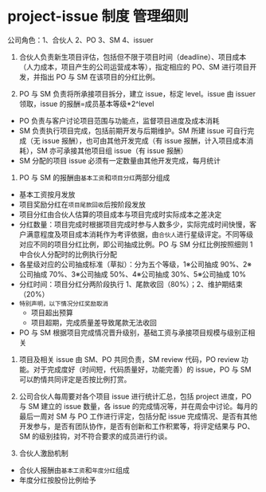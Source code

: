 # project-issue 制度 管理细则

公司角色：1、合伙人 2、PO 3、SM 4、issuer

1. 合伙人负责新生项目评估，包括但不限于项目时间（deadline）、项目成本（人力成本，项目产生的公司运营成本等），指定相应的 PO、SM 进行项目开发，并指出 PO 与 SM 在该项目的分红比例。

1. PO 与 SM 负责将所承接项目拆分，建立 issue，标定 level。issue 由 issuer 领取，issue 的报酬=成员基本等级\*2^level

- PO 负责与客户讨论项目范围与功能点，监督项目进度及成本消耗
- SM 负责执行项目完成，包括前期开发与后期维护。SM 所建 issue 可自行完成（无 issue 报酬），也可由其他开发完成（有 issue 报酬，计入项目成本消耗），SM 亦可承接其他项目组 issue（有 issue 报酬）
- SM 分配的项目 issue 必须有一定数量由其他开发完成，每月统计

1. PO 与 SM 的报酬由`基本工资`和`项目分红`两部分组成

- 基本工资按月发放
- 项目奖励分红在`项目尾款回收`后按阶段发放
- 项目分红由合伙人估算的项目成本与项目完成时实际成本之差决定
- 分红数量：项目完成时根据项目完成时参与人数多少，实际完成时间快慢，客户满意程度及项目成本消耗作为考评依据，由`合伙人`进行星级评定。不同等级对应不同的项目分红比例，即公司抽成比例。PO 与 SM 分红比例按照细则 1 中合伙人分配时的比例执行分配
- 各星级对应的公司抽成标准（草拟）：分为五个等级，1※公司抽成 90%、2※公司抽成 70%、3※公司抽成 50%、4※公司抽成 30%、5※公司抽成 10%
- 分红时间：项目分红分两阶段执行 1、尾款收回（80%）；2、维护期结束（20%）
- `特别声明，以下情况分红奖励取消`
  - 项目超出预算
  - 项目超期，完成质量差导致尾款无法收回
- PO 与 SM 根据项目完成情况晋升级别，基础工资与承接项目规模与级别正相关

1. 项目及相关 issue 由 SM、PO 共同负责，SM review 代码，PO review 功能。对于完成度好（时间短，代码质量好，功能完善）的 issue，PO 与 SM 可以酌情共同评定是否按比例打赏。

1. 公司合伙人每周要对各个项目 issue 进行统计汇总，包括 project 进度，PO 与 SM 建立的 issue 数量，各 issue 的完成情况等，并在周会中讨论。每月的最后一周对 SM 与 PO 工作进行评定，包括分配 issue 完成情况、是否有其他开发参与，是否有团队协作，是否有创新和工作积累等，将评定结果与 PO、SM 的级别挂钩，对不符合要求的成员进行约谈。

1. 合伙人激励机制

- 合伙人报酬由`基本工资`和`年度分红`组成
- 年度分红按股份比例给予
